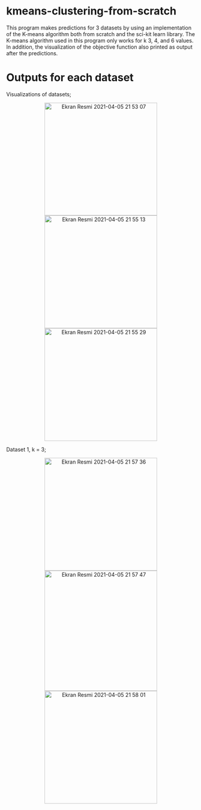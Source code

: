 # kmeans-clustering-from-scratch

This program makes predictions for 3 datasets by using an implementation of the K-means algorithm both from scratch and the sci-kit learn library. The K-means algorithm used in this program only works for k 3, 4, and 6 values. In addition, the visualization of the objective function also printed as output after the predictions.

# Outputs for each dataset

Visualizations of datasets;

<p align="center">
  <img width="300" alt="Ekran Resmi 2021-04-05 21 53 07" src="https://user-images.githubusercontent.com/52889449/113613140-6f63cf80-9659-11eb-90a9-fa4d6c778a20.png">
  <img width="300" alt="Ekran Resmi 2021-04-05 21 55 13" src="https://user-images.githubusercontent.com/52889449/113613273-a76b1280-9659-11eb-8d8e-0308e5d7f6c4.png">
  <img width="300" alt="Ekran Resmi 2021-04-05 21 55 29" src="https://user-images.githubusercontent.com/52889449/113613280-a89c3f80-9659-11eb-81b4-3cd78edcfc87.png">
</p>

Dataset 1, k = 3;

<p align="center">
<img width="300" alt="Ekran Resmi 2021-04-05 21 57 36" src="https://user-images.githubusercontent.com/52889449/113613526-092b7c80-965a-11eb-82a9-879ddae4126e.png">
<img width="300" height="320" alt="Ekran Resmi 2021-04-05 21 57 47" src="https://user-images.githubusercontent.com/52889449/113613529-0a5ca980-965a-11eb-83e5-38207f59cdd7.png">
<img width="300" alt="Ekran Resmi 2021-04-05 21 58 01" src="https://user-images.githubusercontent.com/52889449/113613532-0af54000-965a-11eb-998e-a1866ff88551.png">
</p>


